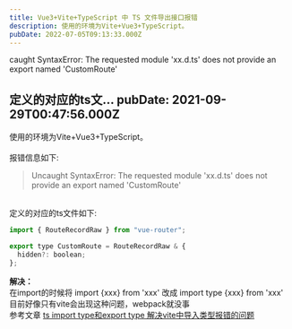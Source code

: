 ```yaml
---
title: Vue3+Vite+TypeScript 中 TS 文件导出接口报错
description: 使用的环境为Vite+Vue3+TypeScript。
pubDate: 2022-07-05T09:13:33.000Z
---
```


caught SyntaxError: The requested module 'xx.d.ts' does not provide an export named 'CustomRoute'

定义的对应的ts文...
pubDate: 2021-09-29T00:47:56.000Z
---
使用的环境为Vite+Vue3+TypeScript。
<br />
<br />报错信息如下:
> Uncaught SyntaxError: The requested module 'xx.d.ts' does not provide an export named 'CustomRoute'


<br />定义的对应的ts文件如下:
```javascript
import { RouteRecordRaw } from "vue-router";

export type CustomRoute = RouteRecordRaw & {
  hidden?: boolean;
};

```

**解决：**<br />在import的时候将 import {xxx} from 'xxx' 改成 import type {xxx} from 'xxx'
<br />目前好像只有vite会出现这种问题，webpack就没事
<br />参考文章 [ts import type和export type 解决vite中导入类型报错的问题](https://my.oschina.net/ahaoboy/blog/4982618)
